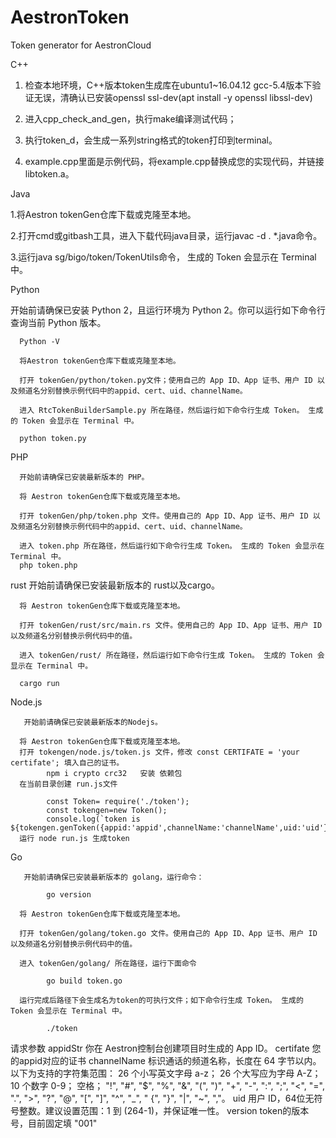# AestronToken
Token generator for AestronCloud

C++

1. 检查本地环境，C++版本token生成库在ubuntu1~16.04.12  gcc-5.4版本下验证无误，清确认已安装openssl ssl-dev(apt install -y openssl libssl-dev)

2. 进入cpp_check_and_gen，执行make编译测试代码；

3. 执行token_d，会生成一系列string格式的token打印到terminal。

4. example.cpp里面是示例代码，将example.cpp替换成您的实现代码，并链接libtoken.a。



Java

1.将Aestron tokenGen仓库下载或克隆至本地。

2.打开cmd或gitbash工具，进入下载代码java目录，运行javac -d . *.java命令。

3.运行java sg/bigo/token/TokenUtils命令， 生成的 Token 会显示在 Terminal 中。



Python

   开始前请确保已安装 Python 2，且运行环境为 Python 2。你可以运行如下命令行查询当前 Python 版本。

      Python -V

      将Aestron tokenGen仓库下载或克隆至本地。
      
      打开 tokenGen/python/token.py文件；使用自己的 App ID、App 证书、用户 ID 以及频道名分别替换示例代码中的appid、cert、uid、channelName。
      
      进入 RtcTokenBuilderSample.py 所在路径，然后运行如下命令行生成 Token。 生成的 Token 会显示在 Terminal 中。

      python token.py


PHP
       
      开始前请确保已安装最新版本的 PHP。

      将 Aestron tokenGen仓库下载或克隆至本地。
      
      打开 tokenGen/php/token.php 文件。使用自己的 App ID、App 证书、用户 ID 以及频道名分别替换示例代码中的appid、cert、uid、channelName。
      
      进入 token.php 所在路径，然后运行如下命令行生成 Token。 生成的 Token 会显示在 Terminal 中。
      php token.php


rust
      开始前请确保已安装最新版本的 rust以及cargo。

      将 Aestron tokenGen仓库下载或克隆至本地。
      
      打开 tokenGen/rust/src/main.rs 文件。使用自己的 App ID、App 证书、用户 ID 以及频道名分别替换示例代码中的值。
      
      进入 tokenGen/rust/ 所在路径，然后运行如下命令行生成 Token。 生成的 Token 会显示在 Terminal 中。

      cargo run



Node.js

       开始前请确保已安装最新版本的Nodejs。

      将 Aestron tokenGen仓库下载或克隆至本地。
      打开 tokengen/node.js/token.js 文件，修改 const CERTIFATE = 'your certifate'; 填入自己的证书。
            npm i crypto crc32   安装 依赖包
      在当前目录创建 run.js文件

            const Token= require('./token');
            const tokengen=new Token();
            console.log(`token is ${tokengen.genToken({appid:'appid',channelName:'channelName',uid:'uid'})}`)
      运行 node run.js 生成token



Go
       
       开始前请确保已安装最新版本的 golang，运行命令：       

            go version
      
      将 Aestron tokenGen仓库下载或克隆至本地。
      
      打开 tokenGen/golang/token.go 文件。使用自己的 App ID、App 证书、用户 ID 以及频道名分别替换示例代码中的值。
      
      进入 tokenGen/golang/ 所在路径，运行下面命令

            go build token.go
      
      运行完成后路径下会生成名为token的可执行文件；如下命令行生成 Token。 生成的 Token 会显示在 Terminal 中。

            ./token

请求参数
      appidStr	你在 Aestron控制台创建项目时生成的 App ID。
      certifate	您的appid对应的证书
      channelName	标识通话的频道名称，长度在 64 字节以内。以下为支持的字符集范围：
      26 个小写英文字母 a-z；
      26 个大写应为字母 A-Z；
      10 个数字 0-9；
      空格；
      "!", "#", "$", "%", "&", "(", ")", "+", "-", ":", ";", "<", "=", ".", ">", "?", "@", "[", "]", "^", "_", " {", "}", "|", "~", ","。
      uid	用户 ID，64位无符号整数。建议设置范围：1 到 (264-1)，并保证唯一性。
      version	token的版本号，目前固定填 "001"
